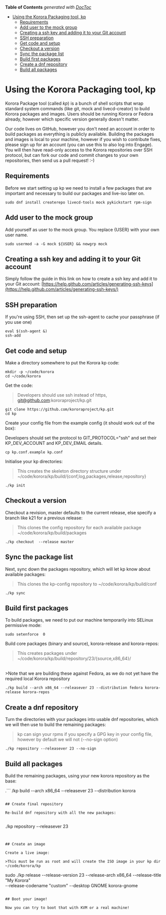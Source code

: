 <!-- START doctoc generated TOC please keep comment here to allow auto update -->
<!-- DON'T EDIT THIS SECTION, INSTEAD RE-RUN doctoc TO UPDATE -->
**Table of Contents**  *generated with [DocToc](https://github.com/thlorenz/doctoc)*

- [Using the Korora Packaging tool, kp](#using-the-korora-packaging-tool-kp)
  - [Requirements](#requirements)
  - [Add user to the mock group](#add-user-to-the-mock-group)
  - [Creating a ssh key and adding it to your Git account](#creating-a-ssh-key-and-adding-it-to-your-git-account)
  - [SSH preparation](#ssh-preparation)
  - [Get code and setup](#get-code-and-setup)
  - [Checkout a version](#checkout-a-version)
  - [Sync the package list](#sync-the-package-list)
  - [Build first packages](#build-first-packages)
  - [Create a dnf repository](#create-a-dnf-repository)
  - [Build all packages](#build-all-packages)

<!-- END doctoc generated TOC please keep comment here to allow auto update -->

# Using the Korora Packaging tool, kp

Korora Package tool (called _kp_) is a bunch of shell scripts that wrap standard system commands (like git, mock and livecd-creator) to build Korora packages and images. Users should be running Korora or Fedora already, however which specific version generally doesn't matter.

Our code lives on GitHub, however you don't need an account in order to build packages as everything is publicly available. Building the packages and images is local to your machine, however if you wish to contribute fixes, please sign up for an account (you can use this to also log into Engage). You will then have read-only access to the Korora repositories over SSH protocol, but can fork our code and commit changes to your own repositories, then send us a pull request! :-)

## Requirements

Before we start setting up kp we need to install a few packages that are important and necessary to build our packages and live-iso later on.

```
sudo dnf install createrepo livecd-tools mock pykickstart rpm-sign

```

## Add user to the mock group

Add yourself as user to the mock group. You replace {USER} with your own user name.

```
sudo usermod -a -G mock ${USER} && newgrp mock
```

## Creating a ssh key and adding it to your Git account

Simply follow the guide in this link on how to create a ssh key and add it to your Git account: [https://help.github.com/articles/generating-ssh-keys](https://help.github.com/articles/generating-ssh-keys/)

## SSH preparation

If you're using SSH, then set up the ssh-agent to cache your passphrase (if you use one)

```
eval $(ssh-agent &)
ssh-add
```

## Get code and setup

Make a directory somewhere to put the Korora kp code:

```
mkdir -p ~/code/korora
cd ~/code/korora
```

Get the code:

>Developers should use ssh instead of https, git@github.com:kororaproject/kp.git

```
git clone https://github.com/kororaproject/kp.git
cd kp
```

Create your config file from the example config (it should work out of the box):

Developers should set the protocol to GIT_PROTOCOL="ssh" and set their KP_DEV_ACCOUNT and KP_DEV_EMAIL details.

```
cp kp.conf.example kp.conf
```

Initialise your kp directories:

>This creates the skeleton directory structure under ~/code/korora/kp/build/{conf,log,packages,release,repository}

```
./kp init
```

## Checkout a version

Checkout a revision, master defaults to the current release, else specify a branch like k21 for a previous release:

>This clones the config repository for each available package ~/code/korora/kp/build/packages

```
./kp checkout  --release master
```

## Sync the package list

Next, sync down the packages repository, which will let kp know about available packages:

>This clones the kp-config repository to ~/code/korora/kp/build/conf

```
./kp sync
```

## Build first packages

To build packages, we need to put our machine temporarily into SELinux permissive mode:

```
sudo setenforce  0
```

Build core packages (binary and source), korora-release and korora-repos:

>This creates packages under ~/code/korora/kp/build/repository/23/{source,x86_64}/
<br />
>Note that we are building these against Fedora, as we do not yet have the required local Korora repository

```
./kp build --arch x86_64 --releasever 23 --distribution fedora korora-release korora-repos
```

## Create a dnf repository

Turn the directories with your packages into usable dnf repositories, which we will then use to build the remaining packages:

>kp can sign your rpms if you specify a GPG key in your config file, however by default we will not (--no-sign option)

```
./kp repository --releasever 23 --no-sign
```

## Build all packages

Build the remaining packages, using your new korora repository as the base:

.```
/kp build --arch x86_64 --releasever 23 --distribution korora
```

## Create final repository

Re-build dnf repository with all the new packages:


```
./kp repository --releasever 23
```


## Create an image

Create a live image:

>This must be run as root and will create the ISO image in your kp dir ~/code/korora/kp

```
sudo ./kp release --release-version 23  --release-arch x86_64 --release-title "My Korora" \
--release-codename "custom" --desktop GNOME korora-gnome
```

## Boot your image!

Now you can try to boot that with KVM or a real machine!
